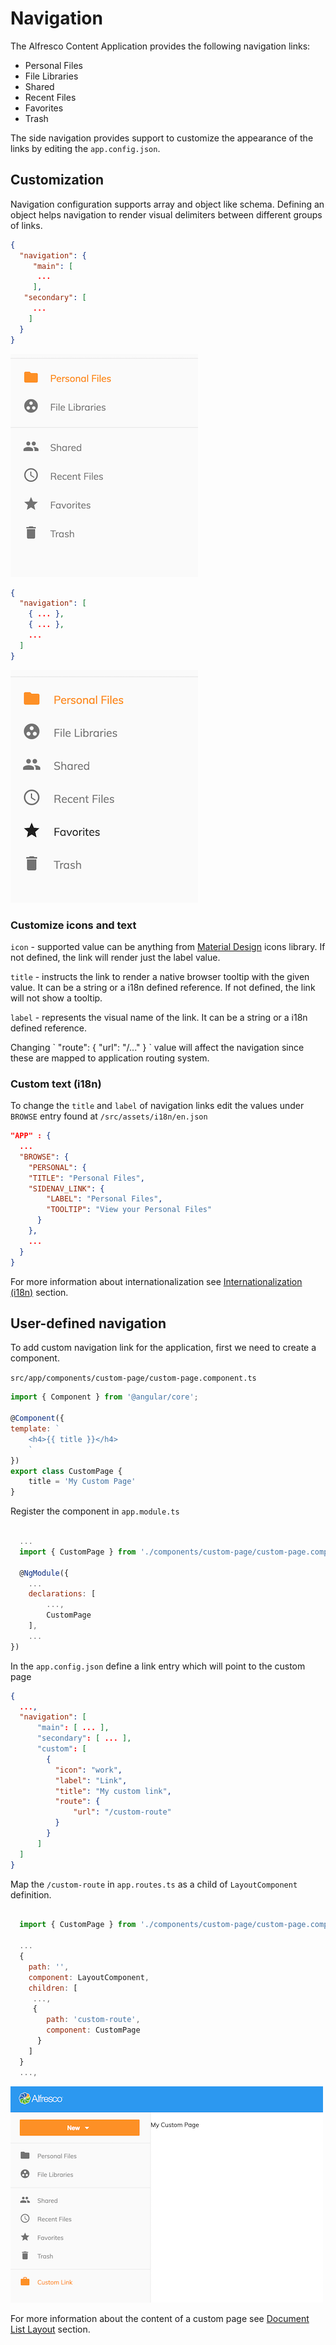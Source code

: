 ---
---

# Navigation

The Alfresco Content Application provides the following navigation links:

- Personal Files
- File Libraries
- Shared
- Recent Files
- Favorites
- Trash

The side navigation provides support to customize the appearance of the links by editing the `app.config.json`.

## Customization

Navigation configuration supports array and object like schema. Defining an object helps navigation to render visual delimiters between different groups of links.

```json
{
  "navigation": {
     "main": [
      ...
     ],
   "secondary": [
     ...
    ]
  }
}
```

![](../images/navigation-01.png)

```json
{
  "navigation": [
    { ... },
    { ... },
    ...
  ]
}
```

![](../images/navigation-02.png)

### Customize icons and text

`icon` -  supported value can be anything from [Material Design](https://material.io/icons) icons library. If not defined, the link will render just the label value.

`title` - instructs the link to render a native browser tooltip with the given value. It can be a string or a i18n defined reference. If not defined, the link will not show a tooltip.

`label` - represents the visual name of the link. It can be a string or a i18n defined reference.

<p class="danger">
  Changing ` "route": { "url": "/..." } ` value will affect the navigation since these are mapped to application routing system.
</p>

### Custom text (i18n)

To change the `title` and `label` of navigation links edit the values under `BROWSE` entry found at `/src/assets/i18n/en.json`

```json
"APP" : {
  ...
  "BROWSE": {
    "PERSONAL": {
    "TITLE": "Personal Files",
    "SIDENAV_LINK": {
        "LABEL": "Personal Files",
        "TOOLTIP": "View your Personal Files"
      }
    },
    ...
  }
}
```

For more information about internationalization see [Internationalization (i18n)](/getting-started/internationalization) section.

## User-defined navigation

To add custom navigation link for the application, first we need to create a component.

`src/app/components/custom-page/custom-page.component.ts`

```js
import { Component } from '@angular/core';

@Component({
template: `
    <h4>{{ title }}</h4>
    `
})
export class CustomPage {
    title = 'My Custom Page'
}
```

Register the component in ```app.module.ts```

```javascript

  ...
  import { CustomPage } from './components/custom-page/custom-page.component';

  @NgModule({
    ...
    declarations: [
        ...,
        CustomPage
    ],
    ...
})

```

In the `app.config.json` define a link entry which will point to the custom page

```json
{
  ...,
  "navigation": [
      "main": [ ... ],
      "secondary": [ ... ],
      "custom": [
        {
          "icon": "work",
          "label": "Link",
          "title": "My custom link",
          "route": {
              "url": "/custom-route"
          }
        }
      ]
  ]
}

```

Map the `/custom-route` in `app.routes.ts` as a child of `LayoutComponent` definition.

```js

  import { CustomPage } from './components/custom-page/custom-page.component.ts';

  ...
  {
    path: '',
    component: LayoutComponent,
    children: [
     ...,
     {
        path: 'custom-route',
        component: CustomPage
      }
    ]
  }
  ...,

```

![](../images/navigation-03.png)

For more information about the content of a custom page see [Document List Layout](/#document-list-layout) section.
